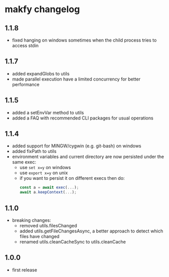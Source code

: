 # makfy changelog

## 1.1.8
- fixed hanging on windows sometimes when the child process tries to access stdin

## 1.1.7
- added expandGlobs to utils
- made parallel execution have a limited concurrency for better performance

## 1.1.5
- added a setEnvVar method to utils
- added a FAQ with recommended CLI packages for usual operations

## 1.1.4
- added support for MINGW/cygwin (e.g. git-bash) on windows
- added fixPath to utils
- environment variables and current directory are now persisted under the same exec:
  - use ```set x=y``` on windows 
  - use ```export x=y``` on unix
  - if you want to persist it on different execs then do:
    ```js
    const a = await exec(...);
    await a.keepContext(...);
    ```

## 1.1.0

- breaking changes:
  - removed utils.filesChanged
  - added utils.getFileChangesAsync, a better approach to detect which files have changed
  - renamed utils.cleanCacheSync to utils.cleanCache

## 1.0.0

- first release
